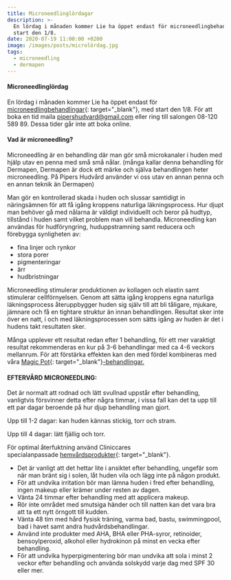 ```yaml
---
title: Microneedlinglördagar
description: >-
  En lördag i månaden kommer Lie ha öppet endast för microneedlingbehandlingar,
  start den 1/8.
date: 2020-07-19 11:00:00 +0200
image: /images/posts/microlördag.jpg
tags:
  - microneedling
  - dermapen
---
```


#### Microneedlinglördag

En lördag i m&aring;naden kommer Lie ha öppet endast för [microneedlingbehandlingar](/microneedling/){: target="_blank"}, med start den 1/8. För att boka en tid maila [pipershudvard@gmail.com](mailto:pipershudvard@gmail.com) eller ring till salongen 08-120 589 89. Dessa tider g&aring;r inte att boka online.

#### Vad är microneedling?

Microneedling är en behandling där man gör sm&aring; microkanaler i huden med hjälp utav en penna med sm&aring; sm&aring; n&aring;lar. (m&aring;nga kallar denna behandling för Dermapen, Dermapen är dock ett märke och själva behandlingen heter microneedling. P&aring; Pipers Hudv&aring;rd använder vi oss utav en annan penna och en annan teknik än Dermapen)

Man gör en kontrollerad skada i huden och slussar samtidigt in näringsämnen för att f&aring; ig&aring;ng kroppens naturliga läkningsprocess. Hur djupt man behöver g&aring; med n&aring;larna är väldigt individuellt och beror p&aring; hudtyp, tillst&aring;nd i huden samt vilket problem man vill behandla. Microneedling kan användas för hudföryngring, huduppstramning samt reducera och förebygga synligheten av:

* fina linjer och rynkor
* stora porer
* pigmenteringar
* ärr
* hudbristningar

Microneedling stimulerar produktionen av kollagen och elastin samt stimulerar cellförnyelsen. Genom att sätta ig&aring;ng kroppens egna naturliga läkningsprocess &aring;teruppbygger huden sig själv till att bli t&aring;ligare, mjukare, jämnare och f&aring; en tightare struktur än innan behandlingen. Resultat sker inte över en natt, i och med läkningsprocessen som sätts ig&aring;ng av huden är det i hudens takt resultaten sker.&nbsp;

M&aring;nga upplever ett resultat redan efter 1 behandling, för ett mer varaktigt resultat rekommenderas en kur p&aring; 3-6 behandlingar med ca 4-6 veckors mellanrum. För att förstärka effekten kan den med fördel kombineras med v&aring;ra&nbsp;[Magic Pot](https://pipershudvard.com/ansiktsbehandlingar-magic-pot/){: target="_blank"}[\-behandlingar.](/ansiktsbehandlingar-magic-pot/)

#### EFTERV&Aring;RD MICRONEEDLING:

Det är normalt att rodnad och lätt svullnad uppst&aring;r efter behandling, vanligtvis försvinner detta efter n&aring;gra timmar, i vissa fall kan det ta upp till ett par dagar beroende p&aring; hur djup behandling man gjort.

Upp till 1-2 dagar: kan huden kännas stickig, torr och stram.

Upp till 4 dagar: lätt fjällig och torr.

För optimal &aring;terfuktning använd Cliniccares specialanpassade&nbsp;[hemv&aring;rdsprodukter](https://pipershudvard.com/produkter/){: target="_blank"}.

* Det är vanligt att det hettar lite i ansiktet efter behandling, ungefär som när man bränt sig i solen, l&aring;t huden vila och lägg inte p&aring; n&aring;gon produkt.
* För att undvika irritation bör man lämna huden i fred efter behandling, ingen makeup eller krämer under resten av dagen.
* Vänta 24 timmar efter behandling med att applicera makeup.
* Rör inte omr&aring;det med smutsiga händer och till natten kan det vara bra att ta ett nytt örngott till kudden.
* Vänta 48 tim med h&aring;rd fysisk träning, varma bad, bastu, swimmingpool, bad i havet samt andra hudv&aring;rdsbehandlingar.
* Använd inte produkter med AHA, BHA eller PHA-syror, retinoider, bensoylperoxid, alkohol eller hydrokinon p&aring; minst en vecka efter behandling.
* För att undvika hyperpigmentering bör man undvika att sola i minst 2 veckor efter behandling och använda solskydd varje dag med SPF 30 eller mer.

&nbsp;